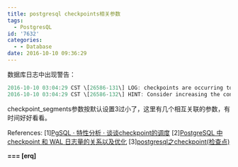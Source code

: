 ```yaml
---
title: postgresql checkpoints相关参数
tags:
  - PostgresQL
id: '7632'
categories:
  - - Database
date: 2016-10-10 09:36:29
---
```



<!-- more -->
数据库日志中出现警告：
```js
2016-10-10 03:04:29 CST \[26586-131\] LOG: checkpoints are occurring too frequently (17 seconds apart)
2016-10-10 03:04:29 CST \[26586-132\] HINT: Consider increasing the configuration parameter "checkpoint_segments".
```

checkpoint_segments参数按默认设置3过小了，这里有几个相互关联的参数，有时间好好看看。

References:
\[1\][PgSQL · 特性分析 · 谈谈checkpoint的调度](http://mysql.taobao.org/monthly/2015/09/06/)
\[2\][PostgreSQL 中 checkpoint 和 WAL 日志量的关系以及优化](http://www.weixinkd.com/n/8244035)
\[3\][postgresql之checkpoint(检查点)](http://blog.csdn.net/sszgg2006/article/details/26826501)

**\===
\[erq\]**